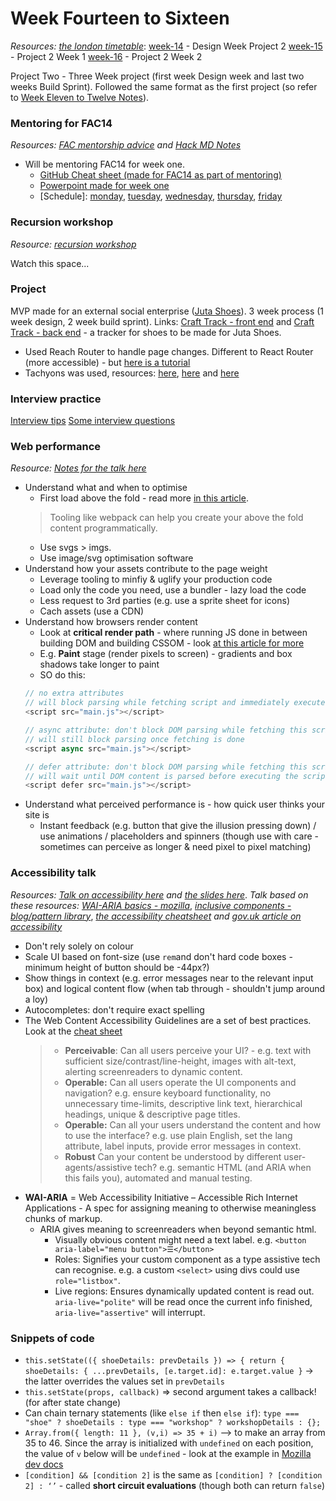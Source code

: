 #  Week Fourteen to Sixteen

_Resources:_ [_the london timetable_](https://github.com/foundersandcoders/london-programme/blob/master/weeks-10-16/week-11.md):
[week-14](./week-14.md) - Design Week Project 2
[week-15](./week-15.md) - Project 2 Week 1
[week-16](./week-16.md) - Project 2 Week 2

Project Two - Three Week project (first week Design week and last two weeks Build Sprint). Followed the same format as the first project (so refer to [Week Eleven to Twelve Notes](https://github.com/helenzhou6/FAC-Notes/blob/master/weekEleventoTwelve.md)).

### Mentoring for FAC14
_Resources:_ [_FAC mentorship advice_](https://github.com/foundersandcoders/master-reference/tree/master/coursebook/general/mentorship) _and_ [_Hack MD Notes_](https://hackmd.io/x91Jz-ZwTxyA1pIqZVgseQ)

* Will be mentoring FAC14 for week one.
  * [GitHub Cheat sheet (made for FAC14 as part of mentoring)](https://hackmd.io/FAnreC54RT27io6imUqFAQ)
  * [Powerpoint made for week one](https://docs.google.com/presentation/d/1YTIX3ukOXhInTTiqDpJteDLkcaF3qO7ncmiNTqSbmMc/edit#slide=id.p)
  * [Schedule]: [monday](https://hackmd.io/DkIzhSU2T3K68p0zut9VlA), [tuesday](https://hackmd.io/YLoEaX6hQfGri3sXm6Q-zQ), [wednesday](https://hackmd.io/iCyN_74IR6iUgdTPCQ0f5g), [thursday](https://hackmd.io/UQpwd_NXS-mFn_Uj1n16Nw), [friday](https://hackmd.io/W0mJyt1oSc-m5j8YfbVL6w)

### Recursion workshop
_Resource:_ [_recursion workshop_](https://github.com/foundersandcoders/mc-recursion)

Watch this space...

### Project 
MVP made for an external social enterprise ([Juta Shoes](https://www.jutashoes.com/)). 3 week process (1 week design, 2 week build sprint). Links: [Craft Track - front end](https://github.com/fac-13/craft-track) and [Craft Track - back end](https://github.com/fac-13/crafttrack-server) - a tracker for shoes to be made for Juta Shoes.

* Used Reach Router to handle page changes. Different to React Router (more accessible) - but [here is a tutorial](https://medium.com/@pshrmn/a-simple-react-router-v4-tutorial-7f23ff27adf)
* Tachyons was used, resources: [here](https://tachyons-tldr.now.sh/#/classes), [here](https://tachyons.pro/) and [here](https://github.com/dwyl/learn-tachyons)

### Interview practice
[Interview tips](https://github.com/foundersandcoders/interview-tips)
[Some interview questions](https://hackmd.io/TUVsqHMvReq6UN9pDG7QFw)

### Web performance
_Resource:_ [_Notes for the talk here_](https://slides.com/sofiapoh/webperf101#/)
* Understand what and when to optimise
  * First load above the fold - read more [in this article](https://blog.stackpath.com/glossary/critical-rendering-path). 
  > Tooling like webpack can help you create your above the fold content programmatically.
  * Use svgs > imgs.
  * Use image/svg optimisation software
* Understand how your assets contribute to the page weight
  * Leverage tooling to minfiy & uglify your production code
  * Load only the code you need, use a bundler - lazy load the code
  * Less request to 3rd parties (e.g. use a sprite sheet for icons)
  * Cach assets (use a CDN)
* Understand how browsers render content
  * Look at **critical render path** - where running JS done in between building DOM and building CSSOM - look [at this article for more](https://bitsofco.de/understanding-the-critical-rendering-path/)
  * E.g. **Paint** stage (render pixels to screen) - gradients and box shadows take longer to paint
  * SO do this:
  ```js
  // no extra attributes
  // will block parsing while fetching script and immediately executes 
  <script src="main.js"></script>

  // async attribute: don't block DOM parsing while fetching this script
  // will still block parsing once fetching is done  
  <script async src="main.js"></script>

  // defer attribute: don't block DOM parsing while fetching this script
  // will wait until DOM content is parsed before executing the script
  <script defer src="main.js"></script>
  ```
* Understand what perceived performance is - how quick user thinks your site is
  * Instant feedback (e.g. button that give the illusion pressing down) / use animations / placeholders and spinners (though use with care - sometimes can perceive as longer & need pixel to pixel matching)

### Accessibility talk
_Resources:_ [_Talk on accessibility here_](https://github.com/oliverjam/intro-to-accessibility) _and_ [_the slides here_](https://a11y-intro.netlify.com/#0). _Talk based on these resources:_ [_WAI-ARIA basics - mozilla_](https://developer.mozilla.org/en-US/docs/Learn/Accessibility/WAI-ARIA_basics), [_inclusive components - blog/pattern library_](https://inclusive-components.design/), [_the accessibility cheatsheet_](https://bitsofco.de/the-accessibility-cheatsheet/) _and_ [_gov.uk article on accessibility_](https://accessibility.blog.gov.uk/)

* Don't rely solely on colour 
* Scale UI based on font-size (use `rem`and don't hard code boxes - minimum height of button should be -44px?)
* Show things in context (e.g. error messages near to the relevant input box) and logical content flow (when tab through - shouldn't jump around a loy)
* Autocompletes: don't require exact spelling
* The Web Content Accessibility Guidelines are a set of best practices. Look at the [cheat sheet](bitsofco.de/the-accessibility-cheatsheet)
  > * **Perceivable**: Can all users perceive your UI? - e.g. text with sufficient size/contrast/line-height, images with alt-text, alerting screenreaders to dynamic content.
  > * **Operable:** Can all users operate the UI components and navigation? e.g. ensure keyboard functionality, no unnecessary time-limits, descriptive link text, hierarchical headings, unique & descriptive page titles.
  > * **Operable:** Can all your users understand the content and how to use the interface? e.g. use plain English, set the lang attribute, label inputs, provide error messages in context.
  > * **Robust** Can your content be understood by different user-agents/assistive tech? e.g. semantic HTML (and ARIA when this fails you), automated and manual testing.
* **WAI-ARIA** = Web Accessibility Initiative – Accessible Rich Internet Applications - A spec for assigning meaning to otherwise meaningless chunks of markup.
  * ARIA gives meaning to screenreaders when beyond semantic html.
    * Visually obvious content might need a text label. e.g. `<button aria-label="menu button">☰</button>`
    * Roles: Signifies your custom component as a type assistive tech can recognise. e.g. a custom `<select>` using divs could use  `role="listbox"`.
    * Live regions: Ensures dynamically updated content is read out. `aria-live="polite"` will be read once the current info finished,  `aria-live="assertive"` will interrupt.

### Snippets of code
* `this.setState(({ shoeDetails: prevDetails }) => { return { shoeDetails: { ...prevDetails, [e.target.id]: e.target.value }` -> the latter overrides the values set in `prevDetails`
* `this.setState(props, callback)` => second argument takes a callback! (for after state change)
* Can chain ternary statements (like `else if` then `else if`): `type === "shoe" ? shoeDetails : type === "workshop" ? workshopDetails : {};`
* `Array.from({ length: 11 }, (v,i) => 35 + i)` —> to make an array from 35 to 46. Since the array is initialized with `undefined` on each position, the value of `v` below will be `undefined` - look at the example in [Mozilla dev docs](https://developer.mozilla.org/en-US/docs/Web/JavaScript/Reference/Global_Objects/Array/from)
* `[condition] && [condition 2]` is the same as `[condition] ? [condition 2] : ‘’` - called **short circuit evaluations** (though both can return `false`)
